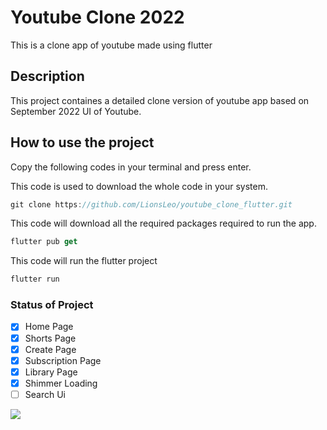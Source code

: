 # Youtube Clone 2022

This is a clone app of youtube made using flutter

## Description

This project containes a detailed clone version of youtube app based on
September 2022 UI of Youtube.

## How to use the project
Copy the following codes in your terminal and press enter.

This code is used to download the whole code in your system.
```javascript
git clone https://github.com/LionsLeo/youtube_clone_flutter.git
```

This code will download all the required packages required to run the app.
```javascript
flutter pub get
```

This code will run the flutter project
```javascript
flutter run
```

### Status of Project

- [x] Home Page
- [x] Shorts Page
- [x] Create Page
- [x] Subscription Page
- [x] Library Page
- [x] Shimmer Loading
- [ ] Search Ui

<img src='mockup.png'>

